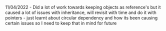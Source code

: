 11/04/2022 
        - Did a lot of work towards keeping objects as reference's but it caused a lot of issues with inheritance, will revisit with time and do it with pointers
        - just learnt about circular dependency and how its been causing certain issues so I need to keep that in mind for future 

    